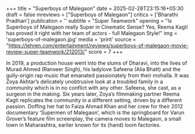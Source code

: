 +++
title = "Superboys of Malegaon"
date = 2025-02-28T23:15:16+05:30
draft = false
mreviews = ["Superboys of Malegaon"]
critics = ['Bharathi Pradhan']
publication = ''
subtitle = "Super Teamwork"
opening = "Is Superboys of Malegaon really Super in Cinematic Sense? Yes, Reema Kagti has proved it right with her team of actors - full Malegaon Style!"
img = 'superboys-of-malegaon.jpg'
media = 'print'
source = "https://lehren.com/entertainment/reviews/superboys-of-malegaon-movie-review-super-teamwork/212013/"
score = 7
+++

In 2019, a production house went into the slums of Dharavi, into the lives of Murad Ahmed (Ranveer Singh), his ladylove Safeena (Alia Bhatt) and the gully-origin rap music that emanated passionately from their mohalla. It was Zoya Akhtar’s delicately unobtrusive look at a troubled family in a community which is in no conflict with any other. Safeena, she cast, as a surgeon in the making. Six years later, Zoya’s filmmaking partner Reema Kagti replicates the community in a different setting, driven by a different passion. Doffing her hat to Faiza Ahmad Khan and her crew for their 2012 documentary ‘Supermen of Malegaon’, which is the springboard for Varun Grover’s feature film screenplay, the camera moves to Malegaon, a small town in Maharashtra, earlier known for its (hand) loom factories.
